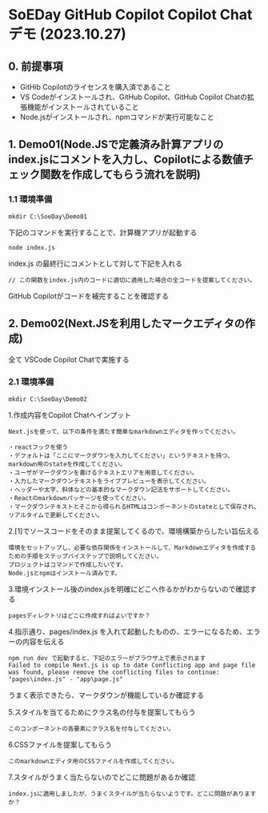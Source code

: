 # SoEDay GitHub Copilot Copilot Chat デモ (2023.10.27)

## 0. 前提事項
- GitHib Copilotのライセンスを購入済であること
- VS Codeがインストールされ、GitHub Copilot、GitHub Copilot Chatの拡張機能がインストールされていること
- Node.jsがインストールされ、npmコマンドが実行可能なこと

## 1. Demo01(Node.JSで定義済み計算アプリのindex.jsにコメントを入力し、Copilotによる数値チェック関数を作成してもらう流れを説明)

### 1.1 環境準備
``` :shell
mkdir C:\SoeDay\Demo01
```

下記のコマンドを実行することで、計算機アプリが起動する

```:shell
node index.js
```

index.js の最終行にコメントとして対して下記を入れる
```
// この関数をindex.js内のコードに適切に適用した場合の全コードを提案してください。
```

GitHub Copilotがコードを補完することを確認する

## 2. Demo02(Next.JSを利用したマークエディタの作成)
全て VSCode Copilot Chatで実施する

### 2.1 環境準備
``` :shell
mkdir C:\SoeDay\Demo02
```

1.作成内容をCopilot Chatへインプット
```:prompt
Next.jsを使って、以下の条件を満たす簡単なmarkdownエディタを作ってください。

・reactフックを使う
・デフォルトは「ここにマークダウンを入力してください」というテキストを持つ、markdown用のstateを作成してください。
・ユーザがマークダウンを書けるテキストエリアを用意してください。
・入力したマークダウンテキストをライブプレビューを表示してください。
・ヘッダーや太字、斜体などの基本的なマークダウン記法をサポートしてください。
・Reactのmarkdownパッケージを使ってください。
・マークダウンテキストとそこから得られるHTMLはコンポーネントのstateとして保存され、リアルタイムで更新してください。
```

2.[1]でソースコードをそのまま提案してくるので、環境構築からしたい旨伝える
```:prompt
環境をセットアップし、必要な依存関係をインストールして、Markdownエディタを作成するための手順をステップバイステップで説明してください。
プロジェクトはコマンドで作成したいです。
Node.jsとnpmはインストール済みです。
```

3.環境インストール後のindex.jsを明確にどこへ作るかがわからないので確認する
```:prompt
pagesディレクトリはどこに作成すればよいですか？
```

4.指示通り、pages/index.js を入れて起動したものの、エラーになるため、エラーの内容を伝える
```:prompt
npm run dev で起動すると、下記のエラーがブラウザ上で表示されます
Failed to compile Next.js is up to date Conflicting app and page file was found, please remove the conflicting files to continue: "pages\index.js" - "app\page.js"
```

うまく表示できたら、マークダウンが機能しているか確認する

5.スタイルを当てるためにクラス名の付与を提案してもらう
```:prompt
このコンポーネントの各要素にクラス名を付与してください。
```

6.CSSファイルを提案してもらう
```:prompt
このmarkdownエディタ用のCSSファイルを作成してください。
```

7.スタイルがうまく当たらないのでどこに問題があるか確認
```:prompt
index.jsに適用しましたが、うまくスタイルが当たらないようです。どこに問題がありますか？
```
